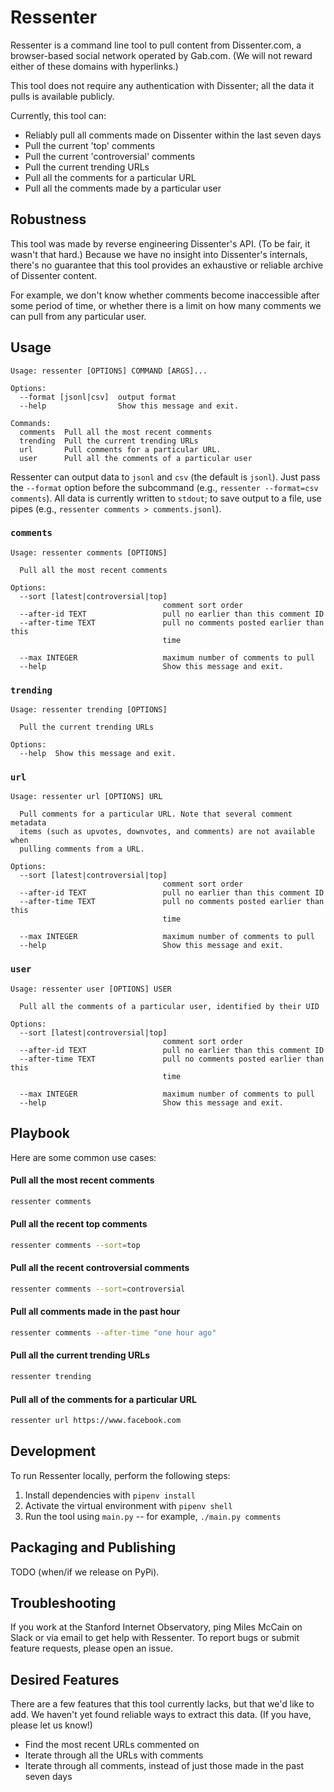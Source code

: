 # Ressenter

Ressenter is a command line tool to pull content from Dissenter.com, a browser-based social network operated by Gab.com. (We will not reward either of these domains with hyperlinks.)

This tool does not require any authentication with Dissenter; all the data it pulls is available publicly.

Currently, this tool can:

* Reliably pull all comments made on Dissenter within the last seven days
* Pull the current 'top' comments
* Pull the current 'controversial' comments
* Pull the current trending URLs
* Pull all the comments for a particular URL
* Pull all the comments made by a particular user

## Robustness

This tool was made by reverse engineering Dissenter's API. (To be fair, it wasn't that hard.) Because we have no insight into Dissenter's internals, there's no guarantee that this tool provides an exhaustive or reliable archive of Dissenter content.

For example, we don't know whether comments become inaccessible after some period of time, or whether there is a limit on how many comments we can pull from any particular user.

## Usage

```
Usage: ressenter [OPTIONS] COMMAND [ARGS]...

Options:
  --format [jsonl|csv]  output format
  --help                Show this message and exit.

Commands:
  comments  Pull all the most recent comments
  trending  Pull the current trending URLs
  url       Pull comments for a particular URL.
  user      Pull all the comments of a particular user
```

Ressenter can output data to `jsonl` and `csv` (the default is `jsonl`). Just pass the `--format` option before the subcommand (e.g., `ressenter --format=csv comments`). All data is currently written to `stdout`; to save output to a file, use pipes (e.g., `ressenter comments > comments.jsonl`).

### `comments`

```
Usage: ressenter comments [OPTIONS]

  Pull all the most recent comments

Options:
  --sort [latest|controversial|top]
                                  comment sort order
  --after-id TEXT                 pull no earlier than this comment ID
  --after-time TEXT               pull no comments posted earlier than this
                                  time

  --max INTEGER                   maximum number of comments to pull
  --help                          Show this message and exit.
```

### `trending`

```
Usage: ressenter trending [OPTIONS]

  Pull the current trending URLs

Options:
  --help  Show this message and exit.
```

### `url`

```
Usage: ressenter url [OPTIONS] URL

  Pull comments for a particular URL. Note that several comment metadata
  items (such as upvotes, downvotes, and comments) are not available when
  pulling comments from a URL.

Options:
  --sort [latest|controversial|top]
                                  comment sort order
  --after-id TEXT                 pull no earlier than this comment ID
  --after-time TEXT               pull no comments posted earlier than this
                                  time

  --max INTEGER                   maximum number of comments to pull
  --help                          Show this message and exit.
```

### `user`

```
Usage: ressenter user [OPTIONS] USER

  Pull all the comments of a particular user, identified by their UID

Options:
  --sort [latest|controversial|top]
                                  comment sort order
  --after-id TEXT                 pull no earlier than this comment ID
  --after-time TEXT               pull no comments posted earlier than this
                                  time

  --max INTEGER                   maximum number of comments to pull
  --help                          Show this message and exit.
```

## Playbook

Here are some common use cases:

#### Pull all the most recent comments

```bash
ressenter comments
```

#### Pull all the recent top comments

```bash
ressenter comments --sort=top
```

#### Pull all the recent controversial comments

```bash
ressenter comments --sort=controversial
```

#### Pull all comments made in the past hour

```bash
ressenter comments --after-time "one hour ago"
```

#### Pull all the current trending URLs

```bash
ressenter trending
```

#### Pull all of the comments for a particular URL

```bash
ressenter url https://www.facebook.com
```

## Development

To run Ressenter locally, perform the following steps:

1. Install dependencies with `pipenv install`
2. Activate the virtual environment with `pipenv shell`
3. Run the tool using `main.py` -- for example, `./main.py comments`

## Packaging and Publishing

TODO (when/if we release on PyPi).

## Troubleshooting

If you work at the Stanford Internet Observatory, ping Miles McCain on Slack or via email to get help with Ressenter. To report bugs or submit feature requests, please open an issue.

## Desired Features

There are a few features that this tool currently lacks, but that we'd like to add. We haven't yet found reliable ways to extract this data. (If you have, please let us know!)

* Find the most recent URLs commented on
* Iterate through all the URLs with comments
* Iterate through all comments, instead of just those made in the past seven days